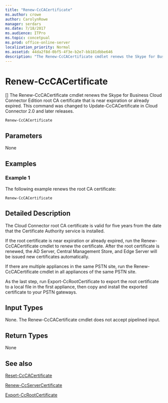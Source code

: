 ```yaml
---
title: "Renew-CcCACertificate"
ms.author: crowe
author: CarolynRowe
manager: serdars
ms.date: 7/18/2017
ms.audience: ITPro
ms.topic: concetpual
ms.prod: office-online-server
localization_priority: Normal
ms.assetid: 44da2f8d-0bf5-4f3e-b2e7-bb181dbbe646
description: "The Renew-CcCACertificate cmdlet renews the Skype for Business Cloud Connector Edition root CA certificate that is near expiration or already expired. This command was changed to Update-CcCACertificate in Cloud Connector 2.0 and later releases."
---
```


# Renew-CcCACertificate
[]
The Renew-CcCACertificate cmdlet renews the Skype for Business Cloud Connector Edition root CA certificate that is near expiration or already expired. This command was changed to Update-CcCACertificate in Cloud Connector 2.0 and later releases.
  
```
Renew-CcCACertificate
```

## Parameters

None
  
## Examples
<a name="Examples"> </a>

### Example 1

The following example renews the root CA certificate: 
  
```
Renew-CcCACertificate 
```

## Detailed Description
<a name="DetailedDescription"> </a>

The Cloud Connector root CA certificate is valid for five years from the date that the Certificate Authority service is installed.
  
If the root certificate is near expiration or already expired, run the Renew-CcCACertificate cmdlet to renew the certificate. After the root certificate is renewed, the AD Server, Central Management Store, and Edge Server will be issued new certificates automatically.
  
If there are multiple appliances in the same PSTN site, run the Renew-CcCACertificate cmdlet in all appliances of the same PSTN site.
  
As the last step, run Export-CcRootCertificate to export the root certificate to a local file in the first appliance, then copy and install the exported certificate to your PSTN gateways.
  
## Input Types
<a name="InputTypes"> </a>

None. The Renew-CcCACertificate cmdlet does not accept pipelined input.
  
## Return Types
<a name="ReturnTypes"> </a>

None
  
## See also
<a name="ReturnTypes"> </a>

[Reset-CcCACertificate](reset-cccacertificate.md)
  
[Renew-CcServerCertificate](renew-ccservercertificate.md)
  
[Export-CcRootCertificate](export-ccrootcertificate.md)
  

